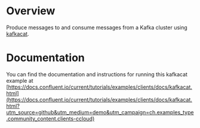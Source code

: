 # Overview

Produce messages to and consume messages from a Kafka cluster using [kafkacat](https://github.com/edenhill/kafkacat).

# Documentation

You can find the documentation and instructions for running this kafkacat example at [https://docs.confluent.io/current/tutorials/examples/clients/docs/kafkacat.html](https://docs.confluent.io/current/tutorials/examples/clients/docs/kafkacat.html?utm_source=github&utm_medium=demo&utm_campaign=ch.examples_type.community_content.clients-ccloud)
